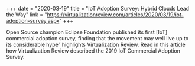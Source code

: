 +++
date = "2020-03-19"
title = "IoT Adoption Survey: Hybrid Clouds Lead the Way"
link = "https://virtualizationreview.com/articles/2020/03/19/iot-adoption-survey.aspx"
+++

Open Source champion Eclipse Foundation published its first [IoT] commercial adoption survey, finding that the movement may well live up to its considerable hype” highlights Virtualization Review. Read in this article how Virtualization Review described the 2019 IoT Commercial Adoption Survey.